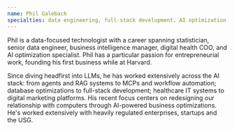 ```yaml
---
name: Phil Galebach
specialties: data engineering, full-stack development, AI optimization
---
```


Phil is a data-focused technologist with a career spanning statistician, senior data engineer, business intelligence manager, digital health COO, and AI optimization specialist. Phil has a particular passion for entrepreneurial work, founding his first business while at Harvard.

Since diving headfirst into LLMs, he has worked extensively across the AI stack: from agents and RAG systems to MCPs and workflow automation; database optimizations to full-stack development; healthcare IT systems to digital marketing platforms. His recent focus centers on redesigning our relationship with computers through AI-powered business optimizations. He's worked extensively with heavily regulated enterprises, startups and the USG.